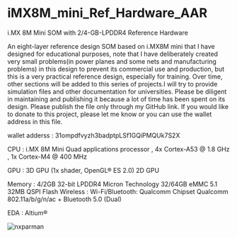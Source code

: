 # iMX8M_mini_Ref_Hardware_AAR
  i.MX 8M Mini SOM with 2/4-GB-LPDDR4 Reference Hardware

An eight-layer reference design SOM based on i.MX8M mini that I have designed for educational purposes, note that I have deliberately created very small problems(in power planes and some nets and manufacturing problems) in this design to prevent its commercial use and production, but this is a very practical reference design, especially for training. Over time, other sections will be added to this series of projects.I will try to provide simulation files and other documentation for universities.
Please be diligent in maintaining and publishing it because a lot of time has been spent on its design.
Please publish the file only through my GitHub link.
If you would like to donate to this project, please let me know or you can use the wallet address in this file.

wallet adderss : 31ompdfvyzh3badptpLSf1GQiPMQUk7S2X


CPU : i.MX 8M Mini Quad applications processor , 4x Cortex-A53 @ 1.8 GHz , 1x Cortex-M4 @ 400 MHz

GPU :
3D GPU (1x shader, OpenGL® ES 2.0)
2D GPU

Memory :
4/2GB 32-bit LPDDR4 Micron Technology
32/64GB eMMC 5.1
32MB QSPI Flash
Wireless :
Wi-Fi/Bluetooth: Qualcomm Chipset Qualcomm
802.11a/b/g/n/ac + Bluetooth 5.0 (Dual)

EDA : Altium®

![nxparman](https://user-images.githubusercontent.com/20875467/136377752-63b5a8f6-3f6b-4a38-9aa2-7bcd47875bce.PNG)
